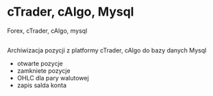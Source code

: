 # cTrader, cAlgo, Mysql
Forex, cTrader, cAlgo, mysql

##
Archiwizacja pozycji z platformy cTrader, cAlgo do bazy danych Mysql
* otwarte pozycje
* zamkniete pozycje
* OHLC dla pary walutowej
* zapis salda konta
